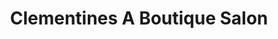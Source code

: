 ---
title: "Clementines A Boutique Salon"
url: /denver/clementines-a-boutique-salon/
shop: Kosmetik
---